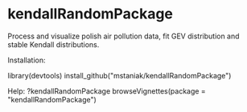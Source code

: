 # kendallRandomPackage
Process and visualize polish air pollution data, fit GEV distribution and stable Kendall distributions.

Installation:


library(devtools)
install_github("mstaniak/kendallRandomPackage")

Help:
?kendallRandomPackage
browseVignettes(package = "kendallRandomPackage")
